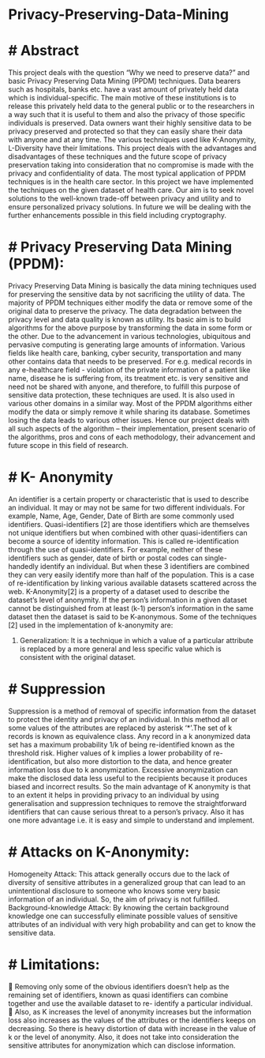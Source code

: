 # Privacy-Preserving-Data-Mining

# # Abstract
This project deals with the question “Why we need to preserve data?” and basic Privacy Preserving Data Mining (PPDM) techniques. Data bearers such as hospitals, banks etc. have a vast amount of privately held data which is individual-specific. The main motive of these institutions is to release this privately held data to the general public or to the researchers in a way such that it is useful to them and also the privacy of those specific individuals is preserved.
Data owners want their highly sensitive data to be privacy preserved and protected so that they can easily share their data with anyone and at any time. The various techniques used like K-Anonymity, L-Diversity have their limitations. This project deals with the advantages and disadvantages of these techniques and the future scope of privacy preservation taking into consideration that no compromise is made with the privacy and confidentiality of data.
The most typical application of PPDM techniques is in the health care sector. In this project we have implemented the techniques on the given dataset of health care. Our aim is to seek novel solutions to the well-known trade-off between privacy and utility and to ensure personalized privacy solutions. In future we will be dealing with the further enhancements possible in this field including cryptography.





# # Privacy Preserving Data Mining (PPDM):
Privacy Preserving Data Mining is basically the data mining techniques used for preserving the sensitive data by not sacrificing the utility of data. The majority of PPDM techniques either modify the data or remove some of the original data to preserve the privacy. The data degradation between the privacy level and data quality is known as utility. Its basic aim is to build algorithms for the above purpose by transforming the data in some form or the other.
Due to the advancement in various technologies, ubiquitous and pervasive computing is generating large amounts of information. Various fields like health care, banking, cyber security, transportation and many other contains data that needs to be preserved. For e.g. medical records in any e-healthcare field - violation of the private information of a patient like name, disease he is suffering from, its treatment etc. is very sensitive and need not be shared with anyone, and therefore, to fulfill this purpose of sensitive data protection, these techniques are used. It is also used in various other domains in a similar way. Most of the PPDM algorithms either modify the data or simply remove it while sharing its database. Sometimes losing the data leads to various other issues. Hence our project deals with all such aspects of the algorithm – their implementation, present scenario of the algorithms, pros and cons of each methodology, their advancement and future scope in this field of research.




# # K- Anonymity
An identifier is a certain property or characteristic that is used to describe an individual. It may or may not be same for two different individuals. For example, Name, Age, Gender, Date of Birth are some commonly used identifiers.
Quasi-identifiers [2] are those identifiers which are themselves not unique identifiers but when combined with other quasi-identifiers can become a source of identity information. This is called re-identification through the use of quasi-identifiers. For example, neither of these identifiers such as gender, date of birth or postal codes can single-handedly identify an individual. But when these 3 identifiers are combined they can very easily identify more than half of the population. This is a case of re-identification by linking various available datasets scattered across the web. K-Anonymity[2] is a property of a dataset used to describe the dataset’s level of anonymity. If the person’s information in a given dataset cannot be distinguished from at least (k-1) person’s information in the same dataset then the dataset is said to be K-anonymous. Some of the techniques [2] used in the implementation of k-anonymity are:
1. Generalization: It is a technique in which a value of a particular attribute is replaced by a more general and less specific value which is consistent with the original dataset. 

# # Suppression

Suppression is a method of removal of specific information from the dataset to protect the identity and privacy of an individual. In this method all or some values of the attributes are replaced by asterisk ‘*’.The set of k records is known as equivalence class. Any record in a k anonymized data set has a maximum probability 1/k of being re-identified known as the threshold risk. Higher values of k implies a lower probability of re-identification, but also more distortion to the data, and hence greater information loss due to k anonymization. Excessive anonymization can make the disclosed data less useful to the recipients because it produces biased and incorrect results.
So the main advantage of K anonymity is that to an extent it helps in providing privacy to an individual by using generalisation and suppression techniques to remove the straightforward identifiers that can cause serious threat to a person’s privacy. Also it has one more advantage i.e. it is easy and simple to understand and implement.


# # Attacks on K-Anonymity:

Homogeneity Attack: This attack generally occurs due to the lack of diversity of sensitive attributes in a generalized group that can lead to an unintentional disclosure to someone who knows some very basic information of an individual. So, the aim of privacy is not fulfilled.
Background-knowledge Attack: By knowing the certain background knowledge one can successfully eliminate possible values of sensitive attributes of an individual with very high probability and can get to know the sensitive data.

# # Limitations:
 Removing only some of the obvious identifiers doesn’t help as the remaining set of identifiers, known as quasi identifiers can combine together and use the available dataset to re- identify a particular individual.
 Also, as K increases the level of anonymity increases but the information loss also increases as the values of the attributes or the identifiers keeps on decreasing. So there is heavy distortion of data with increase in the value of k or the level of anonymity. Also, it does not take into consideration the sensitive attributes for anonymization which can disclose information.
